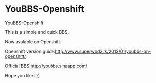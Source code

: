 YouBBS-Openshift
================

YouBBS-Openshift

This is a simple and quick BBS.

Now avalable on Openshift.

Openshift version guide:http://www.superwbd3.tk/2013/01/youbbs-on-openshift/

Official BBS:http://youbbs.sinaapp.com/

Hope you like it:)
